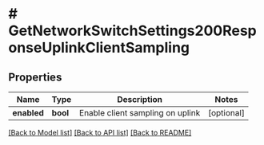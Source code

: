 # # GetNetworkSwitchSettings200ResponseUplinkClientSampling

## Properties

Name | Type | Description | Notes
------------ | ------------- | ------------- | -------------
**enabled** | **bool** | Enable client sampling on uplink | [optional]

[[Back to Model list]](../../README.md#models) [[Back to API list]](../../README.md#endpoints) [[Back to README]](../../README.md)

